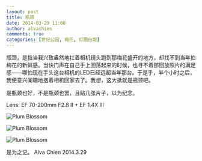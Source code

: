 ```yaml
---
layout: post
title: 瓶颈
date: 2014-03-29 11:08
author: alvachien
comments: true
categories: [世纪公园, 梅花, 红圈白炮]
---
```

瓶颈，是指当我兴致盎然地扛着相机镜头跑到那梅花盛开的地方，却找不到当年拍梅花的新鲜感。当快门声在自己手上回荡起来的时候，也寻不着那回放照片的满足感——哪怕现在手头这台相机的LED已经远超当年那台。于是乎，半个小时之后，我便意兴阑珊地抱着相机回家去了。我想，这大抵就是瓶颈吧。

是瓶颈也好，不是瓶颈也罢，且贴几张片子，以为纪念。

Lens: EF 70-200mm F2.8 II + EF 1.4X III

![Plum Blossom](https://farm4.staticflickr.com/3670/13478751593_b4c5541bd9_b.jpg)


![Plum Blossom](https://farm4.staticflickr.com/3705/13478998224_10b373d6cb_b.jpg)

![Plum Blossom](https://farm4.staticflickr.com/3779/13479005144_ece182dc8d_b.jpg)


是为之记。
Alva Chien
2014.3.29
